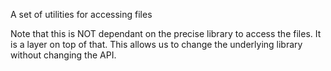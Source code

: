 A set of utilities for accessing files

Note that this is NOT dependant on the precise library to access the files. It is a layer on top of that. This allows us to change the underlying library without changing the API.